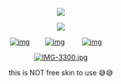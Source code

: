 <p align="center" width="100%"> <img src="https://komarev.com/ghpvc/?username=callthedoctor&label=✦&color=140f06">


<p align="center" width="100%">
    <img src="https://i.postimg.cc/Njj4Mj0t/Untitled1012-20250616172228.png">
    
</p>


<div id="header" align="center">

[![img](https://files.catbox.moe/n58k6i.png)](https://rentry.co/williamfranklingraham)⠀⠀⠀[![img](https://files.catbox.moe/fya5yu.png)‎](https://spacedogs.atabook.org/)⠀⠀⠀
[![img](https://files.catbox.moe/1allyd.png)](https://pronouns.cc/@hanniballecter)⠀⠀




 

[![IMG-3300.jpg](https://i.postimg.cc/k51S3BTV/IMG-3300.jpg)](https://postimg.cc/Tyb1nYMG)

this is NOT free skin to use 😅😅 
